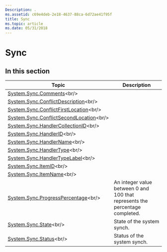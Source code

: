 ```yaml
---
Description: .
ms.assetid: c69e4deb-2e18-4637-88ca-6d72ae41f95f
title: Sync
ms.topic: article
ms.date: 05/31/2018
---
```


# Sync

## In this section



| Topic                                                                                                | Description                                                                             |
|------------------------------------------------------------------------------------------------------|-----------------------------------------------------------------------------------------|
| [System.Sync.Comments](https://msdn.microsoft.com/library/Bb760136(v=VS.85).aspx)<br/>                             |                                                                                         |
| [System.Sync.ConflictDescription](https://msdn.microsoft.com/library/Bb760138(v=VS.85).aspx)<br/>       |                                                                                         |
| [System.Sync.ConflictFirstLocation](https://msdn.microsoft.com/library/Bb760140(v=VS.85).aspx)<br/>   |                                                                                         |
| [System.Sync.ConflictSecondLocation](https://msdn.microsoft.com/library/Bb760142(v=VS.85).aspx)<br/> |                                                                                         |
| [System.Sync.HandlerCollectionID](https://msdn.microsoft.com/library/Bb760144(v=VS.85).aspx)<br/>       |                                                                                         |
| [System.Sync.HandlerID](https://msdn.microsoft.com/library/Bb760146(v=VS.85).aspx)<br/>                           |                                                                                         |
| [System.Sync.HandlerName](https://msdn.microsoft.com/library/Bb760148(v=VS.85).aspx)<br/>                       |                                                                                         |
| [System.Sync.HandlerType](https://msdn.microsoft.com/library/Bb760150(v=VS.85).aspx)<br/>                       |                                                                                         |
| [System.Sync.HandlerTypeLabel](https://msdn.microsoft.com/library/Bb760152(v=VS.85).aspx)<br/>             |                                                                                         |
| [System.Sync.ItemID](https://msdn.microsoft.com/library/Bb760154(v=VS.85).aspx)<br/>                                 |                                                                                         |
| [System.Sync.ItemName](https://msdn.microsoft.com/library/Bb760156(v=VS.85).aspx)<br/>                             |                                                                                         |
| [System.Sync.ProgressPercentage](https://msdn.microsoft.com/library/Dd391565(v=VS.85).aspx)<br/>         | An integer value between 0 and 100 that represents the percentage completed.<br/> |
| [System.Sync.State](https://msdn.microsoft.com/library/Dd391566(v=VS.85).aspx)<br/>                                   | State of the system synch.<br/>                                                   |
| [System.Sync.Status](https://msdn.microsoft.com/library/Dd391567(v=VS.85).aspx)<br/>                                 | Status of the system synch.<br/>                                                  |



 

 

 




